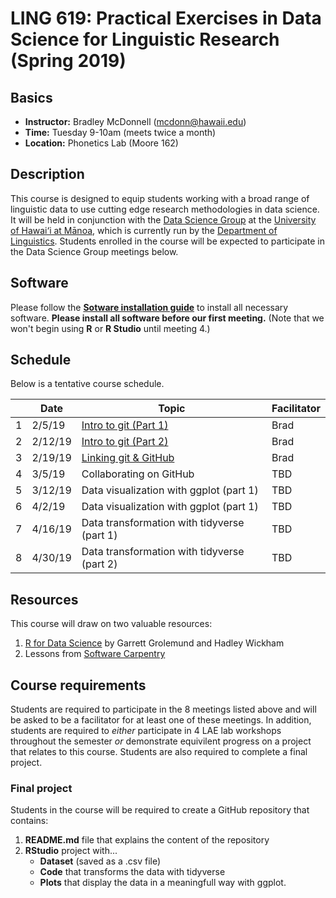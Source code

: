 
# LING 619: Practical Exercises in Data Science for Linguistic Research (Spring 2019)


## Basics
* **Instructor:** Bradley McDonnell (mcdonn@hawaii.edu)
* **Time:** Tuesday 9-10am (meets twice a month)
* **Location:** Phonetics Lab (Moore 162) 

## Description
This course is designed to equip students working with a broad range of linguistic data to use cutting edge research methodologies in data science. It will be held in conjunction with the [Data Science Group](https://github.com/uhm-dsg) at the [University of Hawai‘i at Mānoa](https://manoa.hawaii.edu/), which is currently run by the [Department of Linguistics](http://ling.hawaii.edu/). Students enrolled in the course will be expected to participate in the Data Science Group meetings below.  

## Software
Please follow the [**Sotware installation guide**](installation.md) to install all necessary software. **Please install all software before our first meeting.** (Note that we won't begin using **R** or **R Studio** until meeting 4.) 

## Schedule
Below is a tentative course schedule. 

|   | **Date** | **Topic**                                         | **Facilitator** |
|---|----------|---------------------------------------------------|-----------------|
| 1 | 2/5/19   | [Intro to git (Part 1)](intro_to_git_p1.md)       | Brad            |
| 2 | 2/12/19  | [Intro to git (Part 2)](intro_to_git_p2.md)       | Brad            | 
| 3 | 2/19/19  | [Linking git & GitHub](linking_git_and_github.md) | Brad            |
| 4 | 3/5/19   | Collaborating on GitHub                           | TBD             |
| 5 | 3/12/19  | Data visualization with ggplot (part 1)           | TBD             |
| 6 | 4/2/19   | Data visualization with ggplot (part 1)           | TBD             |
| 7 | 4/16/19  | Data transformation with tidyverse (part 1)       | TBD             |
| 8 | 4/30/19  | Data transformation with tidyverse (part 2)       | TBD             |

## Resources
This course will draw on two valuable resources: 

1. [R for Data Science](https://r4ds.had.co.nz/) by Garrett Grolemund and Hadley Wickham
2. Lessons from [Software Carpentry](https://software-carpentry.org/lessons/)

## Course requirements
Students are required to participate in the 8 meetings listed above and will be asked to be a facilitator for at least one of these meetings. In addition, students are required to *either* participate in 4 LAE lab workshops throughout the semester *or* demonstrate equivilent  progress on a project that relates to this course. Students are also required to complete a final project.

### Final project
Students in the course will be required to create a GitHub repository that contains: 

1. **README.md** file that explains the content of the repository 
1. **RStudio** project with... 
    * **Dataset** (saved as a .csv file)
    * **Code** that transforms the data with tidyverse
    * **Plots** that display the data in a meaningfull way with ggplot.